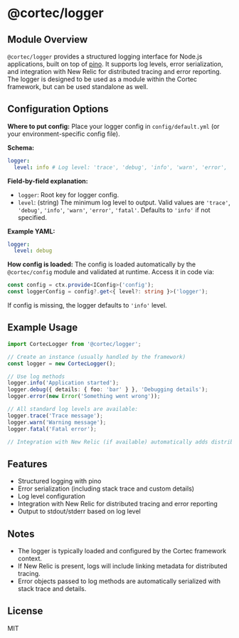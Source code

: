 # @cortec/logger

## Module Overview

`@cortec/logger` provides a structured logging interface for Node.js applications, built on top of [pino](https://github.com/pinojs/pino). It supports log levels, error serialization, and integration with New Relic for distributed tracing and error reporting. The logger is designed to be used as a module within the Cortec framework, but can be used standalone as well.

## Configuration Options

**Where to put config:**
Place your logger config in `config/default.yml` (or your environment-specific config file).

**Schema:**

```yaml
logger:
  level: info # Log level: 'trace', 'debug', 'info', 'warn', 'error', 'fatal'
```

**Field-by-field explanation:**

- `logger`: Root key for logger config.
- `level`: (string) The minimum log level to output. Valid values are `'trace'`, `'debug'`, `'info'`, `'warn'`, `'error'`, `'fatal'`. Defaults to `'info'` if not specified.

**Example YAML:**

```yaml
logger:
  level: debug
```

**How config is loaded:**
The config is loaded automatically by the `@cortec/config` module and validated at runtime.
Access it in code via:

```typescript
const config = ctx.provide<IConfig>('config');
const loggerConfig = config?.get<{ level?: string }>('logger');
```

If config is missing, the logger defaults to `'info'` level.

## Example Usage

```typescript
import CortecLogger from '@cortec/logger';

// Create an instance (usually handled by the framework)
const logger = new CortecLogger();

// Use log methods
logger.info('Application started');
logger.debug({ details: { foo: 'bar' } }, 'Debugging details');
logger.error(new Error('Something went wrong'));

// All standard log levels are available:
logger.trace('Trace message');
logger.warn('Warning message');
logger.fatal('Fatal error');

// Integration with New Relic (if available) automatically adds distributed tracing metadata to logs.
```

## Features

- Structured logging with pino
- Error serialization (including stack trace and custom details)
- Log level configuration
- Integration with New Relic for distributed tracing and error reporting
- Output to stdout/stderr based on log level

## Notes

- The logger is typically loaded and configured by the Cortec framework context.
- If New Relic is present, logs will include linking metadata for distributed tracing.
- Error objects passed to log methods are automatically serialized with stack trace and details.

## License

MIT
